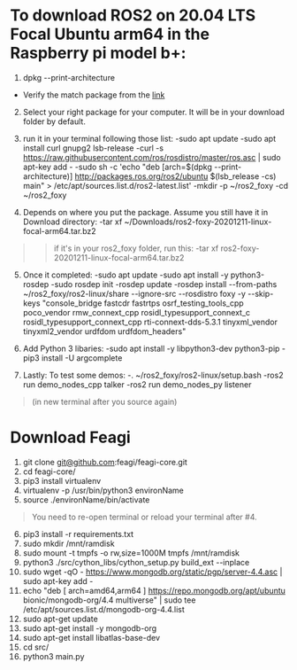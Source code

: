 # To download ROS2 on 20.04 LTS Focal Ubuntu arm64 in the Raspberry pi model b+:
1. dpkg --print-architecture
* Verify the match package from the [link](https://github.com/ros2/ros2/releases/tag/release-foxy-20201211)
2. Select your right package for your computer. It will be in your download folder by default. 
3. run it in your terminal following those list:
-sudo apt update 
-sudo apt install curl gnupg2 lsb-release
-curl -s https://raw.githubusercontent.com/ros/rosdistro/master/ros.asc | sudo apt-key add -
-sudo sh -c 'echo "deb [arch=$(dpkg --print-architecture)] http://packages.ros.org/ros2/ubuntu $(lsb_release -cs) main" > /etc/apt/sources.list.d/ros2-latest.list'
-mkdir -p ~/ros2_foxy
-cd ~/ros2_foxy

4. Depends on where you put the package. Assume you still have it in Download directory:
-tar xf ~/Downloads/ros2-foxy-20201211-linux-focal-arm64.tar.bz2 
> >if it's in your ros2_foxy folder, run this:
	-tar xf ros2-foxy-20201211-linux-focal-arm64.tar.bz2

5. Once it completed:
-sudo apt update
-sudo apt install -y python3-rosdep
-sudo rosdep init
-rosdep update
-rosdep install --from-paths ~/ros2_foxy/ros2-linux/share --ignore-src --rosdistro foxy -y --skip-keys "console_bridge fastcdr fastrtps osrf_testing_tools_cpp poco_vendor rmw_connext_cpp rosidl_typesupport_connext_c rosidl_typesupport_connext_cpp rti-connext-dds-5.3.1 tinyxml_vendor tinyxml2_vendor urdfdom urdfdom_headers"

6. Add Python 3 libaries:
-sudo apt install -y libpython3-dev python3-pip
-pip3 install -U argcomplete

7. Lastly: To test some demos:
-. ~/ros2_foxy/ros2-linux/setup.bash
-ros2 run demo_nodes_cpp talker
-ros2 run demo_nodes_py listener 
>(in new terminal after you source again)


# Download Feagi
1. git clone git@github.com:feagi/feagi-core.git
2. cd feagi-core/
3. pip3 install virtualenv
4. virtualenv -p /usr/bin/python3 environName
5. source ./environName/bin/activate
>You need to re-open terminal or reload your terminal after #4.
6. pip3 install -r requirements.txt
7. sudo mkdir /mnt/ramdisk
8. sudo mount -t tmpfs -o rw,size=1000M tmpfs /mnt/ramdisk
9. python3 ./src/cython_libs/cython_setup.py build_ext --inplace
10. sudo wget -qO - https://www.mongodb.org/static/pgp/server-4.4.asc | sudo apt-key add -
11. echo "deb [ arch=amd64,arm64 ] https://repo.mongodb.org/apt/ubuntu bionic/mongodb-org/4.4 multiverse" | sudo tee /etc/apt/sources.list.d/mongodb-org-4.4.list
12. sudo apt-get update
13. sudo apt-get install -y mongodb-org
14. sudo apt-get install libatlas-base-dev
15. cd src/
16. python3 main.py
